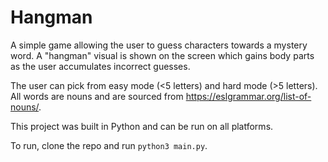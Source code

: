 # Hangman

A simple game allowing the user to guess characters towards a mystery word. A "hangman" visual is shown on the screen which gains body parts as the user accumulates incorrect guesses.

The user can pick from easy mode (<5 letters) and hard mode (>5 letters). All words are nouns and are sourced from https://eslgrammar.org/list-of-nouns/.

This project was built in Python and can be run on all platforms.

To run, clone the repo and run `python3 main.py`.